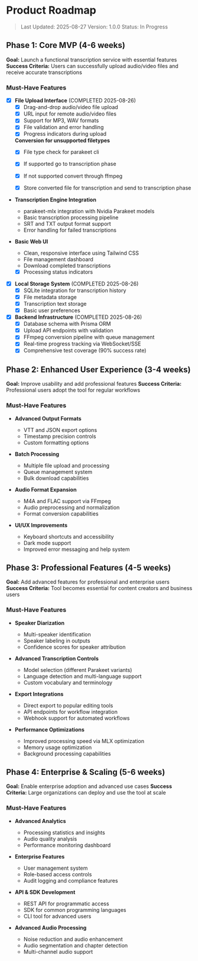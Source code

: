 # Product Roadmap

> Last Updated: 2025-08-27
> Version: 1.0.0
> Status: In Progress

## Phase 1: Core MVP (4-6 weeks)

**Goal:** Launch a functional transcription service with essential features
**Success Criteria:** Users can successfully upload audio/video files and receive accurate transcriptions

### Must-Have Features

- [x] **File Upload Interface** (COMPLETED 2025-08-26)
  - [x] Drag-and-drop audio/video file upload
  - [x] URL input for remote audio/video files
  - [x] Support for MP3, WAV formats
  - [x] File validation and error handling
  - [x] Progress indicators during upload

  **Conversion for unsupported filetypes**
  - [x] File type check for parakeet cli
  - [x] If supported go to transcription phase
  - [x] If not supported convert through ffmpeg
  - [x] Store converted file for transcription and send to transcription phase


- **Transcription Engine Integration**
  - parakeet-mlx integration with Nvidia Parakeet models
  - Basic transcription processing pipeline
  - SRT and TXT output format support
  - Error handling for failed transcriptions

- **Basic Web UI**
  - Clean, responsive interface using Tailwind CSS
  - File management dashboard
  - Download completed transcriptions
  - [x] Processing status indicators

- [x] **Local Storage System** (COMPLETED 2025-08-26)
  - [x] SQLite integration for transcription history
  - [x] File metadata storage
  - [x] Transcription text storage
  - [x] Basic user preferences

- [x] **Backend Infrastructure** (COMPLETED 2025-08-26)
  - [x] Database schema with Prisma ORM
  - [x] Upload API endpoints with validation
  - [x] FFmpeg conversion pipeline with queue management
  - [x] Real-time progress tracking via WebSocket/SSE
  - [x] Comprehensive test coverage (90% success rate)

## Phase 2: Enhanced User Experience (3-4 weeks)

**Goal:** Improve usability and add professional features
**Success Criteria:** Professional users adopt the tool for regular workflows

### Must-Have Features

- **Advanced Output Formats**
  - VTT and JSON export options
  - Timestamp precision controls
  - Custom formatting options

- **Batch Processing**
  - Multiple file upload and processing
  - Queue management system
  - Bulk download capabilities

- **Audio Format Expansion**
  - M4A and FLAC support via FFmpeg
  - Audio preprocessing and normalization
  - Format conversion capabilities

- **UI/UX Improvements**
  - Keyboard shortcuts and accessibility
  - Dark mode support
  - Improved error messaging and help system

## Phase 3: Professional Features (4-5 weeks)

**Goal:** Add advanced features for professional and enterprise users
**Success Criteria:** Tool becomes essential for content creators and business users

### Must-Have Features

- **Speaker Diarization**
  - Multi-speaker identification
  - Speaker labeling in outputs
  - Confidence scores for speaker attribution

- **Advanced Transcription Controls**
  - Model selection (different Parakeet variants)
  - Language detection and multi-language support
  - Custom vocabulary and terminology

- **Export Integrations**
  - Direct export to popular editing tools
  - API endpoints for workflow integration
  - Webhook support for automated workflows

- **Performance Optimizations**
  - Improved processing speed via MLX optimization
  - Memory usage optimization
  - Background processing capabilities

## Phase 4: Enterprise & Scaling (5-6 weeks)

**Goal:** Enable enterprise adoption and advanced use cases
**Success Criteria:** Large organizations can deploy and use the tool at scale

### Must-Have Features

- **Advanced Analytics**
  - Processing statistics and insights
  - Audio quality analysis
  - Performance monitoring dashboard

- **Enterprise Features**
  - User management system
  - Role-based access controls
  - Audit logging and compliance features

- **API & SDK Development**
  - REST API for programmatic access
  - SDK for common programming languages
  - CLI tool for advanced users

- **Advanced Audio Processing**
  - Noise reduction and audio enhancement
  - Audio segmentation and chapter detection
  - Multi-channel audio support